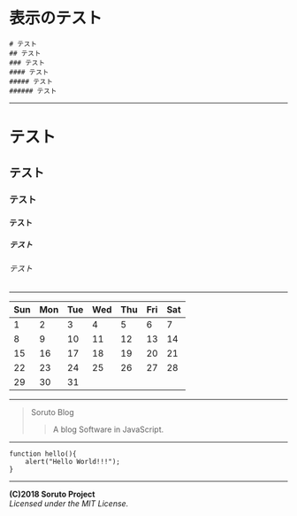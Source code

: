 ﻿# 表示のテスト
```
# テスト
## テスト
### テスト
#### テスト
##### テスト
###### テスト
```
---

# テスト
## テスト
### テスト
#### テスト
##### テスト
###### テスト

---

|Sun|Mon|Tue|Wed|Thu|Fri|Sat|
|---|---|---|---|---|---|---|
|1|2|3|4|5|6|7|
|8|9|10|11|12|13|14|
|15|16|17|18|19|20|21|
|22|23|24|25|26|27|28|
|29|30|31|||||

---
> Soruto Blog
>> A blog Software in JavaScript.
---
```
function hello(){
	alert("Hello World!!!");
}
```
---
**(C)2018 Soruto Project**  
*Licensed under the MIT License.*